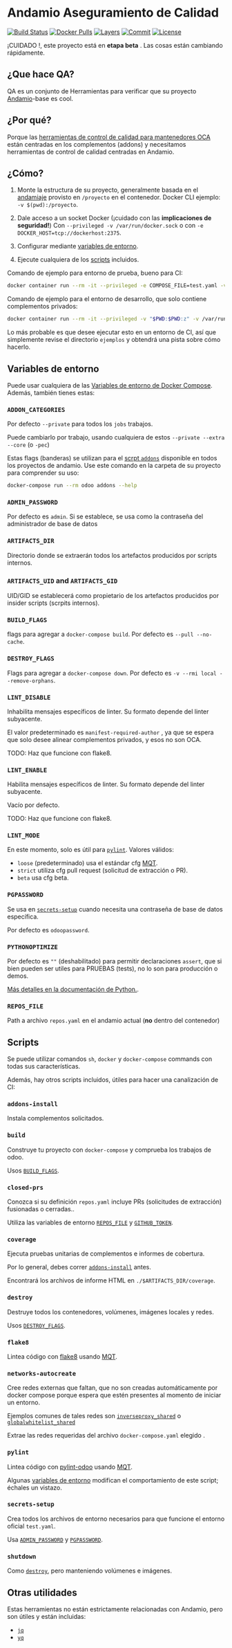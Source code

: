 # Andamio Aseguramiento de Calidad

[![Build Status](https://travis-ci.org/dued/andamio-qa.svg?branch=master)](https://travis-ci.org/dued/andamio-qa)
[![Docker Pulls](https://img.shields.io/docker/pulls/dued/andamio-qa.svg)](https://hub.docker.com/r/dued/andamio-qa)
[![Layers](https://images.microbadger.com/badges/image/dued/andamio-qa.svg)](https://microbadger.com/images/dued/andamio-qa)
[![Commit](https://images.microbadger.com/badges/commit/dued/andamio-qa.svg)](https://microbadger.com/images/dued/andamio-qa)
[![License](https://images.microbadger.com/badges/license/dued/andamio-qa.svg)](https://microbadger.com/images/dued/andamio-qa)

¡CUIDADO !, este proyecto está en **etapa beta** . Las cosas están cambiando rápidamente.

## ¿Que hace QA?

QA es un conjunto de Herramientas para verificar que su proyecto [Andamio][]-base es cool.

## ¿Por qué?

Porque las [herramientas de control de calidad para mantenedores OCA][MQT] están centradas en los complementos (addons)
y necesitamos herramientas de control de calidad centradas en Andamio.

## ¿Cómo?

1. Monte la estructura de su proyecto, generalmente basada en el [andamiaje][andamiaje] provisto en `/proyecto` en el contenedor. Docker CLI ejemplo: `-v $(pwd):/proyecto`.

1. Dale acceso a un socket Docker (¡cuidado con las **implicaciones de seguridad!**) Con `--privileged -v /var/run/docker.sock` o con `-e DOCKER_HOST=tcp://dockerhost:2375`.

1. Configurar mediante [variables de entorno](#variables-de-entorno).

1. Ejecute cualquiera de los [scripts](#scripts) incluidos.

Comando de ejemplo para entorno de prueba, bueno para CI:

```bash
docker container run --rm -it --privileged -e COMPOSE_FILE=test.yaml -v "$PWD:/proyecto:z" -v /var/run/docker.sock:/var/run/docker.sock:z dued/andamio-qa pylint
```

Comando de ejemplo para el entorno de desarrollo, que solo contiene complementos privados:

```bash
docker container run --rm -it --privileged -v "$PWD:$PWD:z" -v /var/run/docker.sock:/var/run/docker.sock:z -w "$PWD" -e ADDON_CATEGORIES=-p dued/andamio-qa pylint
```

Lo más probable es que desee ejecutar esto en un entorno de CI, así que simplemente revise el directorio `ejemplos` y obtendrá una pista sobre cómo hacerlo.

## Variables de entorno

Puede usar cualquiera de las [Variables de entorno de Docker Compose](https://docs.docker.com/compose/reference/envvars/). Además, también tienes estas:

### `ADDON_CATEGORIES`

Por defecto `--private` para todos los `jobs` trabajos.

Puede cambiarlo por trabajo, usando cualquiera de estos `--private --extra --core` (o `-pec`)

Estas flags (banderas) se utilizan para el [scrpt `addons`](https://github.com/dued/andamio/docs#addons) disponible en todos los proyectos de andamio. Use este comando en la carpeta de su proyecto para comprender su uso:

```bash
docker-compose run --rm odoo addons --help
```

### `ADMIN_PASSWORD`

Por defecto es `admin`. Si se establece, se usa como la contraseña del administrador de base de datos

### `ARTIFACTS_DIR`

Directorio donde se extraerán todos los artefactos producidos por scripts internos.

### `ARTIFACTS_UID` and `ARTIFACTS_GID`

UID/GID se establecerá como propietario de los artefactos producidos por insider scripts (scrpits internos).

### `BUILD_FLAGS`

flags para agregar a `docker-compose build`. Por defecto es `--pull --no-cache`.

### `DESTROY_FLAGS`

Flags para agregar a `docker-compose down`. Por defecto es `-v --rmi local --remove-orphans`.

### `LINT_DISABLE`

Inhabilita mensajes específicos de linter. Su formato depende del linter subyacente.

El valor predeterminado es `manifest-required-author` , ya que se espera que solo desee alinear complementos privados, y esos no son OCA.

TODO: Haz que funcione con flake8.

### `LINT_ENABLE`

Habilita mensajes específicos de linter. Su formato depende del linter subyacente.

Vacío por defecto.

TODO: Haz que funcione con flake8.

### `LINT_MODE`

En este momento, solo es útil para [`pylint`](#pylint). Valores válidos:

- `loose` (predeterminado) usa el estándar cfg [MQT][].
- `strict` utiliza cfg pull request (solicitud de extracción o PR).
- `beta` usa cfg beta.

### `PGPASSWORD`

Se usa en [`secrets-setup`](#secrets-setup) cuando necesita una contraseña de base de datos específica.

Por defecto es `odoopassword`.

### `PYTHONOPTIMIZE`

Por defecto es `""` (deshabilitado) para permitir declaraciones `assert`, que si bien pueden ser utiles para PRUEBAS (tests), no lo son para producción o demos.

[Más detalles en la documentación de Python.](https://docs.python.org/3/using/cmdline.html#envvar-PYTHONOPTIMIZE).

### `REPOS_FILE`

Path a archivo `repos.yaml` en el andamio actual (**no** dentro del contenedor)

## Scripts

Se puede utilizar comandos `sh`, `docker` y `docker-compose` commands con todas sus características.

Además, hay otros scripts incluidos, útiles para hacer una canalización de CI:

### `addons-install`

Instala complementos solicitados.

### `build`

Construye tu proyecto con `docker-compose` y comprueba los trabajos de odoo.

Usos [`BUILD_FLAGS`](#build_flags).

### `closed-prs`

Conozca si su definición `repos.yaml` incluye PRs (solicitudes de extracción) fusionadas o cerradas..

Utiliza las variables de entorno [`REPOS_FILE`](#repos-file) y [`GITHUB_TOKEN`][1].

### `coverage`

Ejecuta pruebas unitarias de complementos e informes de cobertura.

Por lo general, debes correr [`addons-install`](#addons-install) antes.

Encontrará los archivos de informe HTML en `./$ARTIFACTS_DIR/coverage`.

### `destroy`

Destruye todos los contenedores, volúmenes, imágenes locales y redes.

Usos [`DESTROY_FLAGS`](#destroy_flags).

### `flake8`

Lintea código con [flake8](https://pypi.python.org/pypi/flake8) usando [MQT][].

### `networks-autocreate`

Cree redes externas que faltan, que no son creadas automáticamente por docker compose porque espera que estén presentes al momento de iniciar un entorno.

Ejemplos comunes de tales redes son [`inverseproxy_shared`](https://github.com/dued/andamio#global-inverse-proxy) o [`globalwhitelist_shared`](https://github.com/dued/andamio/docs#global-whitelist)

Extrae las redes requeridas del archivo `docker-compose.yaml` elegido .

### `pylint`

Lintea código con [pylint-odoo](https://github.com/OCA/pylint-odoo/) usando [MQT][].

Algunas [variables de entorno](#variables-de-entorno) modifican el comportamiento de este script; échales un vistazo.

### `secrets-setup`

Crea todos los archivos de entorno necesarios para que funcione el entorno oficial `test.yaml`.

Usa [`ADMIN_PASSWORD`](#admin_password) y [`PGPASSWORD`](#pgpassword).

### `shutdown`

Como [`destroy`](#destroy), pero manteniendo volúmenes e imágenes.

## Otras utilidades

Estas herramientas no están estrictamente relacionadas con Andamio, pero son útiles y están incluidas:

- [`jq`](https://stedolan.github.io/jq/)
- [`yq`](https://kislyuk.github.io/yq/)

[1]: https://github.com/acsone/git-aggregator#show-closed-github-pull-requests
[Andamio]: https://github.com/dued/andamio
[MQT]: https://github.com/OCA/maintainer-quality-tools
[andamiaje]: https://github.com/dued/andamio-base